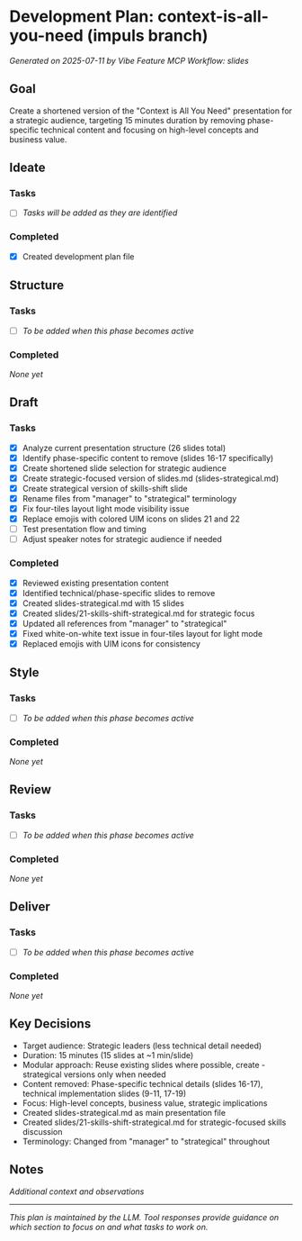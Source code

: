 # Development Plan: context-is-all-you-need (impuls branch)

*Generated on 2025-07-11 by Vibe Feature MCP*
*Workflow: slides*

## Goal
Create a shortened version of the "Context is All You Need" presentation for a strategic audience, targeting 15 minutes duration by removing phase-specific technical content and focusing on high-level concepts and business value.

## Ideate
### Tasks
- [ ] *Tasks will be added as they are identified*

### Completed
- [x] Created development plan file

## Structure
### Tasks
- [ ] *To be added when this phase becomes active*

### Completed
*None yet*

## Draft
### Tasks
- [x] Analyze current presentation structure (26 slides total)
- [x] Identify phase-specific content to remove (slides 16-17 specifically)
- [x] Create shortened slide selection for strategic audience
- [x] Create strategic-focused version of slides.md (slides-strategical.md)
- [x] Create strategical version of skills-shift slide
- [x] Rename files from "manager" to "strategical" terminology
- [x] Fix four-tiles layout light mode visibility issue
- [x] Replace emojis with colored UIM icons on slides 21 and 22
- [ ] Test presentation flow and timing
- [ ] Adjust speaker notes for strategic audience if needed

### Completed
- [x] Reviewed existing presentation content
- [x] Identified technical/phase-specific slides to remove
- [x] Created slides-strategical.md with 15 slides
- [x] Created slides/21-skills-shift-strategical.md for strategic focus
- [x] Updated all references from "manager" to "strategical"
- [x] Fixed white-on-white text issue in four-tiles layout for light mode
- [x] Replaced emojis with UIM icons for consistency

## Style
### Tasks
- [ ] *To be added when this phase becomes active*

### Completed
*None yet*

## Review
### Tasks
- [ ] *To be added when this phase becomes active*

### Completed
*None yet*

## Deliver
### Tasks
- [ ] *To be added when this phase becomes active*

### Completed
*None yet*

## Key Decisions
- Target audience: Strategic leaders (less technical detail needed)
- Duration: 15 minutes (15 slides at ~1 min/slide)
- Modular approach: Reuse existing slides where possible, create -strategical versions only when needed
- Content removed: Phase-specific technical details (slides 16-17), technical implementation slides (9-11, 17-19)
- Focus: High-level concepts, business value, strategic implications
- Created slides-strategical.md as main presentation file
- Created slides/21-skills-shift-strategical.md for strategic-focused skills discussion
- Terminology: Changed from "manager" to "strategical" throughout

## Notes
*Additional context and observations*

---
*This plan is maintained by the LLM. Tool responses provide guidance on which section to focus on and what tasks to work on.*
